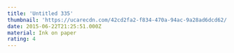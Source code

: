 ```yaml
---
title: 'Untitled 335'
thumbnail: 'https://ucarecdn.com/42cd2fa2-f834-470a-94ac-9a28ad6dcd62/'
date: 2015-06-22T21:25:51.000Z
material: Ink on paper
rating: 4
---
```

